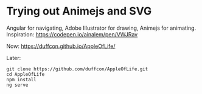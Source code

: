 # Trying out Animejs and SVG

Angular for navigating, Adobe Illustrator for drawing, Animejs for animating.
Inspiration: https://codepen.io/ainalem/pen/VWJRav

Now: https://duffcon.github.io/AppleOfLife/

Later:
```
git clone https://github.com/duffcon/AppleOfLife.git
cd AppleOfLife
npm install
ng serve
```
